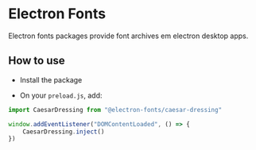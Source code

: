 # Electron Fonts

Electron fonts packages provide font archives em electron desktop apps.

## How to use

* Install the package

* On your `preload.js`, add:

```ts
import CaesarDressing from "@electron-fonts/caesar-dressing"

window.addEventListener("DOMContentLoaded", () => {
    CaesarDressing.inject()
})
```